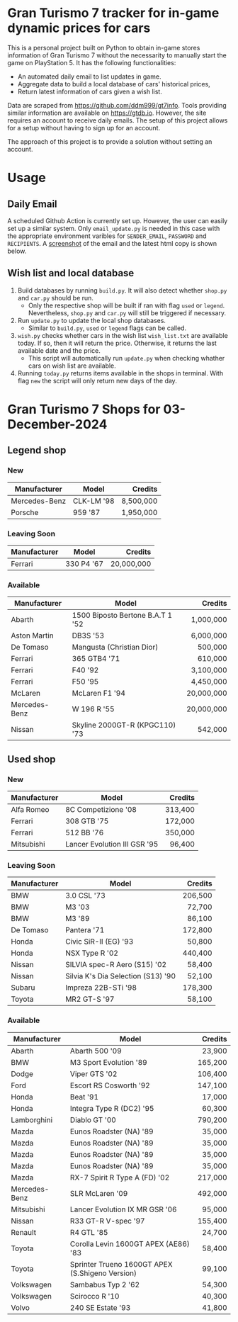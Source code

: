 # Gran Turismo 7 tracker for in-game dynamic prices for cars

This is a personal project built on Python to obtain in-game stores information of Gran Turismo 7 without the necessarity to manually start the game on PlayStation 5. It has the following functionalities:

- An automated daily email to list updates in game.
- Aggregate data to build a local database of cars' historical prices,
- Return latest information of cars given a wish list.

Data are scraped from https://github.com/ddm999/gt7info. Tools providing similar information are available on https://gtdb.io. However, the site requires an account to receive daily emails. The setup of this project allows for a setup without having to sign up for an account.

The approach of this project is to provide a solution without setting an account.

# Usage

## Daily Email

A scheduled Github Action is currently set up. However, the user can easily set up a similar system. Only `email_update.py` is needed in this case with the appropriate environment varibles for `SENDER_EMAIL`, `PASSWORD` and `RECIPIENTS`. A [screenshot](https://raw.githubusercontent.com/marcohoucheng/Gran-Turismo-7-Price-Tracker/main/data/email_screenshot.png) of the email and the latest html copy is shown below.

## Wish list and local database

1. Build databases by running `build.py`. It will also detect whether `shop.py` and `car.py` should be run.
    - Only the respective shop will be built if ran with flag `used` or `legend`. Nevertheless, `shop.py` and `car.py` will still be triggered if necessary.
2. Run `update.py` to update the local shop databases.
    - Similar to `build.py`, `used` or `legend` flags can be called.
3. `wish.py` checks whether cars in the wish list `wish_list.txt` are available today. If so, then it will return the price. Otherwise, it returns the last available date and the price.
    - This script will automatically run `update.py` when checking whather cars on wish list are available.
4. Running `today.py` returns items available in the shops in terminal. With flag `new` the script will only return new days of the day.


# Gran Turismo 7 Shops for 03-December-2024



## Legend shop

### New
 | Manufacturer | Model | Credits |
 | --- | --- | --: |
|Mercedes-Benz|CLK-LM '98|8,500,000|
|Porsche|959 '87|1,950,000|

### Leaving Soon
 | Manufacturer | Model | Credits |
 | --- | --- | --: |
|Ferrari|330 P4 '67|20,000,000|

### Available
 | Manufacturer | Model | Credits |
 | --- | --- | --: |
|Abarth|1500 Biposto Bertone B.A.T 1 '52|1,000,000|
|Aston Martin|DB3S '53|6,000,000|
|De Tomaso|Mangusta (Christian Dior)|500,000|
|Ferrari|365 GTB4 '71|610,000|
|Ferrari|F40 '92|3,100,000|
|Ferrari|F50 '95|4,450,000|
|McLaren|McLaren F1 '94|20,000,000|
|Mercedes-Benz|W 196 R '55|20,000,000|
|Nissan|Skyline 2000GT-R (KPGC110) '73|542,000|


## Used shop

### New
 | Manufacturer | Model | Credits |
 | --- | --- | --: |
|Alfa Romeo|8C Competizione '08|313,400|
|Ferrari|308 GTB '75|172,000|
|Ferrari|512 BB '76|350,000|
|Mitsubishi|Lancer Evolution III GSR '95|96,400|

### Leaving Soon
 | Manufacturer | Model | Credits |
 | --- | --- | --: |
|BMW|3.0 CSL '73|206,500|
|BMW|M3 '03|72,700|
|BMW|M3 '89|86,100|
|De Tomaso|Pantera '71|172,800|
|Honda|Civic SiR-II (EG) '93|50,800|
|Honda|NSX Type R '02|440,400|
|Nissan|SILVIA spec-R Aero (S15) '02|58,400|
|Nissan|Silvia K's Dia Selection (S13) '90|52,100|
|Subaru|Impreza 22B-STi '98|178,300|
|Toyota|MR2 GT-S '97|58,100|

### Available
 | Manufacturer | Model | Credits |
 | --- | --- | --: |
|Abarth|Abarth 500 '09|23,900|
|BMW|M3 Sport Evolution '89|165,200|
|Dodge|Viper GTS '02|106,400|
|Ford|Escort RS Cosworth '92|147,100|
|Honda|Beat '91|17,000|
|Honda|Integra Type R (DC2) '95|60,300|
|Lamborghini|Diablo GT '00|790,200|
|Mazda|Eunos Roadster (NA) '89|35,000|
|Mazda|Eunos Roadster (NA) '89|35,000|
|Mazda|Eunos Roadster (NA) '89|35,000|
|Mazda|Eunos Roadster (NA) '89|35,000|
|Mazda|RX-7 Spirit R Type A (FD) '02|217,000|
|Mercedes-Benz|SLR McLaren '09|492,000|
|Mitsubishi|Lancer Evolution IX MR GSR '06|95,000|
|Nissan|R33 GT-R V-spec '97|155,400|
|Renault|R4 GTL '85|24,700|
|Toyota|Corolla Levin 1600GT APEX (AE86) '83|58,400|
|Toyota|Sprinter Trueno 1600GT APEX (S.Shigeno Version)|99,100|
|Volkswagen|Sambabus Typ 2 '62|54,300|
|Volkswagen|Scirocco R '10|40,300|
|Volvo|240 SE Estate '93|41,800|
